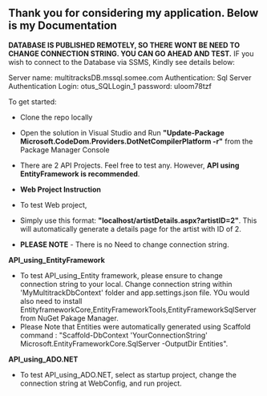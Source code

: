 Thank you for considering my application. Below is my Documentation
-------------------------------------------------------------------
**DATABASE IS PUBLISHED REMOTELY, SO THERE WONT BE NEED TO CHANGE CONNECTION STRING. YOU CAN GO AHEAD AND TEST.**
IF you wish to connect to the Database via SSMS, Kindly see details below:


Server name: multitracksDB.mssql.somee.com
Authentication: Sql Server Authentication
Login: otus_SQLLogin_1
password: uloom78tzf





To get started:
- Clone the repo locally	
- Open the solution in Visual Studio	and Run **"Update-Package Microsoft.CodeDom.Providers.DotNetCompilerPlatform -r"** from the Package Manager Console	
-  There are 2 API Projects. Feel free to test any. However, **API using EntityFramework is recommended**.

-  **Web Project Instruction**
-  To test Web project,  
-  Simply use this format: **"localhost/artistDetails.aspx?artistID=2"**. This will automatically generate a details page for the artist with ID of 2.
-  **PLEASE NOTE** - There is no Need to change connection string.

  **API_using_EntityFramework**
-  To test API_using_Entity framework, please ensure to change connection string to your local. Change connection string within 'MyMultitrackDbContext' folder and app.settings.json file. YOu would also need to install EntityframeworkCore,EntityFrameworkTools,EntityFrameworkSqlServer from NuGet Pakage Manager.
-  Please Note that Entities were automatically generated using Scaffold command : "Scaffold-DbContext 'YourConnectionString' Microsoft.EntityFrameworkCore.SqlServer -OutputDir Entities".

**API_using_ADO.NET**
-  To test API_using_ADO.NET, select as startup project, change the connection string at WebConfig, and run project.

